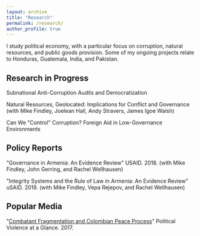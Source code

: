 ```yaml
---
layout: archive
title: "Research"
permalink: /research/
author_profile: true
---
```


I study political economy, with a particular focus on corruption, natural resources, and public goods provision. Some of my ongoing projects relate to Honduras, Guatemala, India, and Pakistan.

## Research in Progress

Subnational Anti-Corruption Audits and Democratization

Natural Resources, Geolocated: Implications for Conflict and Governance (with Mike Findley, Joelean Hall, Andy Stravers, James Igoe Walsh)

Can We "Control" Corruption? Foreign Aid in Low-Governance Environments

## Policy Reports

"Governance in Armenia: An Evidence Review" USAID. 2018. (with Mike Findley, John Gerring, and Rachel Wellhausen)

"Integrity Systems and the Rule of Law in Armenia: An Evidence Review" uSAID. 2019. (with Mike Findley, Vepa Rejepov, and Rachel Wellhausen)

## Popular Media

"[Combatant Fragmentation and Colombian Peace Process](https://politicalviolenceataglance.org/2016/05/09/spoiler-alert-combatant-fragmentation-and-the-colombian-peace-process/)" Political Violence at a Glance. 2017.
